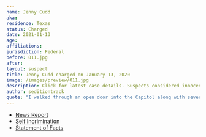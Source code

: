 ```yaml
---
name: Jenny Cudd
aka:
residence: Texas
status: Charged
date: 2021-01-13
age:
affiliations:
jurisdiction: Federal
before: 011.jpg
after:
layout: suspect
title: Jenny Cudd charged on January 13, 2020
image: /images/preview/011.jpg
description: Click for latest case details. Suspects considered innocent until proven guilty.
author: seditiontrack
quote: "I walked through an open door into the Capitol along with several hundred other people"
---
```


- [News Report](https://www.cbs7.com/2021/01/13/first-on-cbs7-fbi-arrests-jenny-cudd-for-rioting-at-capitol/)
- [Self Incrimination](https://twitter.com/JoshuaSkinnerTV/status/1349395279179558914?s=20)
- [Statement of Facts](https://www.scribd.com/document/490745903/Jenny-Cudd-and-Eliel-Rosa-Statement-of-Facts)
